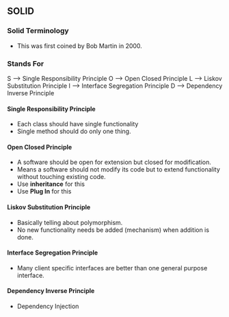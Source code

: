 ## SOLID

### Solid Terminology
- This was first coined by Bob Martin in 2000.

### Stands For
S --> Single Responsibility Principle 
O --> Open Closed Principle
L --> Liskov Substitution Principle
I --> Interface Segregation Principle
D --> Dependency Inverse Principle


#### Single Responsibility Principle 
- Each class should have single functionality
- Single method should do only one thing.

#### Open Closed Principle
- A software should be open for extension but closed for modification.
- Means a software should not modify its code but to extend functionality without touching existing code.
- Use **inheritance** for this 
- Use **Plug In** for this

#### Liskov Substitution Principle
- Basically telling about polymorphism.
- No new functionality needs be added (mechanism) when addition is done.

#### Interface Segregation Principle
- Many client specific interfaces are better than one general purpose interface.

#### Dependency Inverse Principle
- Dependency Injection